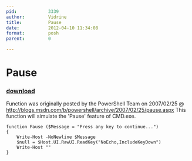 ```yaml
---
pid:            3339
author:         Vidrine
title:          Pause
date:           2012-04-10 11:34:08
format:         posh
parent:         0

---
```


# Pause

### [download](//scripts/3339.ps1)

Function was originally posted by the PowerShell Team on 2007/02/25 @ http://blogs.msdn.com/b/powershell/archive/2007/02/25/pause.aspx
This function will simulate the 'Pause' feature of CMD.exe.

```posh
function Pause ($Message = "Press any key to continue...")
{
	Write-Host -NoNewline $Message
	$null = $Host.UI.RawUI.ReadKey("NoEcho,IncludeKeyDown")
	Write-Host ""
}
```
